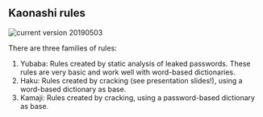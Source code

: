 ## Kaonashi rules

![current version 20190503](https://img.shields.io/badge/current%20version-20190503-blue.svg)

There are three families of rules:

1. Yubaba: Rules created by static analysis of leaked passwords. These rules
   are very basic and work well with word-based dictionaries.
2. Haku: Rules created by cracking (see presentation slides!), using a
   word-based dictionary as base.
3. Kamaji: Rules created by cracking, using a password-based dictionary as
   base.
